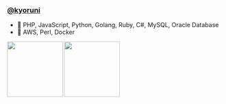 ### [@kyoruni](http://kyoruni.net/)

- :muscle: PHP, JavaScript, Python, Golang, Ruby, C#, MySQL, Oracle Database
- :beginner: AWS, Perl, Docker

<a href="https://github-readme-stats.vercel.app/api?username=kyoruni&show_icons=true&count_private=true&hide=issues&theme=buefy">
  <img align="left" height="130px" src="https://github-readme-stats.vercel.app/api?username=kyoruni&show_icons=true&count_private=true&hide=issues&theme=buefy"/>
</a>
<a href="https://github-readme-stats.vercel.app/api/top-langs/?username=kyoruni&layout=compact&theme=buefy">
  <img align="left" height="130px" src="https://github-readme-stats.vercel.app/api/top-langs/?username=kyoruni&layout=compact&theme=buefy"/>
</a>
